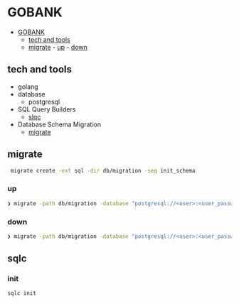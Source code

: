 # GOBANK

<!--toc:start-->

- [GOBANK](#gobank)
  - [tech and tools](#tech-and-tools)
  - [migrate](#migrate) - [up](#up) - [down](#down)
  <!--toc:end-->

## tech and tools

- golang
- database
  - postgresql
- SQL Query Builders
  - [slqc](https://github.com/sqlc-dev/sqlc)
- Database Schema Migration
  - [migrate](https://github.com/golang-migrate/migrate)

## migrate

```bash
 migrate create -ext sql -dir db/migration -seq init_schema
```

### up

```bash
❯ migrate -path db/migration -database "postgresql://<user>:<user_password>@localhost:5432/<db_name>?sslmode=disable" --verbose up
```

### down

```bash
❯ migrate -path db/migration -database "postgresql://<user>:<user_password>@localhost:5432/<db_name>?sslmode=disable" --verbose down
```

## sqlc

### init

```bash
sqlc init
```
